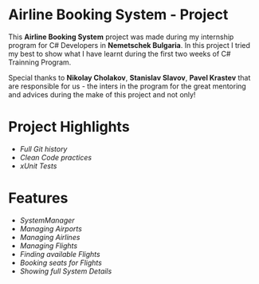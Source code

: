 # **Airline Booking System - Project**

This **Airline Booking System** project was made during my internship program for C# Developers in **Nemetschek Bulgaria**. In this project I tried my best to show what I have learnt during the first two weeks of C# Trainning Program.

Special thanks to **Nikolay Cholakov**, **Stanislav Slavov**, **Pavel Krastev** that are responsible for us - the inters in the program for the great mentoring and advices during the make of this project and not only!

# Project Highlights

  - *Full Git history*
  - *Clean Code practices*
  - *xUnit Tests*

# Features

  - *SystemManager*
  - *Managing Airports*
  - *Managing Airlines*
  - *Managing Flights*
  - *Finding available Flights*
  - *Booking seats for Flights*
  - *Showing full System Details*